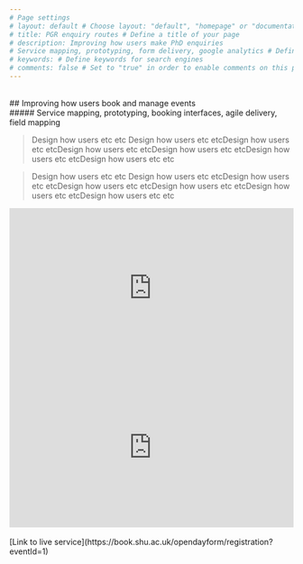 ```yaml
---
# Page settings
# layout: default # Choose layout: "default", "homepage" or "documentation-archive"
# title: PGR enquiry routes # Define a title of your page
# description: Improving how users make PhD enquiries 
# Service mapping, prototyping, form delivery, google analytics # Define a description of your page
# keywords: # Define keywords for search engines
# comments: false # Set to "true" in order to enable comments on this page. Make sure you properly setup "disqus_forum_shortname" variable in "_config.yml"
---
```



<style>
.container {
  position: relative;
  width: 100%;
  overflow: hidden;
  padding-top: 56.25%; /* 16:9 Aspect Ratio */
}

.responsive-iframe {
  position: absolute;
  top: 0;
  left: 0;
  bottom: 0;
  right: 0;
  width: 100%;
  height: 100%;
  border: none;
}
</style>

<br/>
## Improving how users book and manage events<br/>
##### Service mapping, prototyping, booking interfaces, agile delivery, field mapping
<br/>

> Design how users etc etc Design how users etc etcDesign how users etc etcDesign how users etc etcDesign how users etc etcDesign how users etc etcDesign how users etc etc

> Design how users etc etc Design how users etc etcDesign how users etc etcDesign how users etc etcDesign how users etc etcDesign how users etc etcDesign how users etc etc

<div class="container"> 
<iframe class="responsive-iframe" src="https://miro.com/app/embed/uXjVO_lV_zw=/?pres=1&frameId=3458764522439048295" frameBorder="0" scrolling="no" allowFullScreen></iframe>
</div>

<div class="container"> 
<iframe class="responsive-iframe" src="https://miro.com/app/embed/uXjVO_aAN6A=/?pres=1&frameId=3458764522709439877" frameBorder="0" scrolling="no" allowFullScreen></iframe>
</div>

<br/>
[Link to live service](https://book.shu.ac.uk/opendayform/registration?eventId=1)


